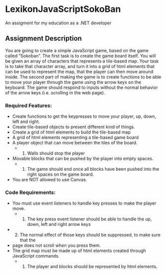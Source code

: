 # LexikonJavaScriptSokoBan
An assigment for my education as a .NET developer

## Assignment Description

You are going to create a simple JavaScript game, based on the game called ”Sokoban”.
The first task is to create the game board itself. You will be given an array of characters that
represents a tile-based map. Your task is to take that character array, and turn it into a grid of
html elements that can be used to represent the map, that the player can then move around
inside.
The second part of making the game is to create functions to be able to move your player
through the game using the arrow keys on the keyboard. The game should respond to inputs
without the normal behavior of the arrow keys (i.e. scrolling in the web page).
### Required Features:
- Create functions to get the keypresses to move your player, up, down, left and right.
- Create tile-based objects to present different kind of things.
- Create a grid of html elements to build the tile-based map
- A grid of html elements representing a tile-based game board
- A player object that can move between the tiles of the board.
  - 1. Walls should stop the player
- Movable blocks that can be pushed by the player into empty spaces.
  - 1. The game should end once all blocks have been pushed into the right spaces on
the game board.
- You are NOT allowed to use Canvas.
### Code Requirements:
- You must use event listeners to handle key presses to make the player move.
  - 1. The key press event listener should be able to handle the up, down, left and right
arrow keys
 - 2. The normal effect of those keys should be suppressed, to make sure that the
- page does not scroll when you press them.
- The grid map must be made up of html elements created through JavaScript commands.
  - 1. The player and blocks should be represented by html elements.
